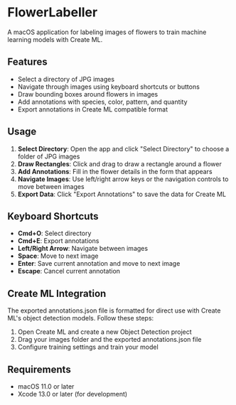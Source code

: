 # FlowerLabeller

A macOS application for labeling images of flowers to train machine learning models with Create ML.

## Features

- Select a directory of JPG images
- Navigate through images using keyboard shortcuts or buttons
- Draw bounding boxes around flowers in images
- Add annotations with species, color, pattern, and quantity
- Export annotations in Create ML compatible format

## Usage

1. **Select Directory**: Open the app and click "Select Directory" to choose a folder of JPG images
2. **Draw Rectangles**: Click and drag to draw a rectangle around a flower
3. **Add Annotations**: Fill in the flower details in the form that appears
4. **Navigate Images**: Use left/right arrow keys or the navigation controls to move between images
5. **Export Data**: Click "Export Annotations" to save the data for Create ML

## Keyboard Shortcuts

- **Cmd+O**: Select directory
- **Cmd+E**: Export annotations
- **Left/Right Arrow**: Navigate between images
- **Space**: Move to next image
- **Enter**: Save current annotation and move to next image
- **Escape**: Cancel current annotation

## Create ML Integration

The exported annotations.json file is formatted for direct use with Create ML's object detection models. Follow these steps:

1. Open Create ML and create a new Object Detection project
2. Drag your images folder and the exported annotations.json file
3. Configure training settings and train your model

## Requirements

- macOS 11.0 or later
- Xcode 13.0 or later (for development) 